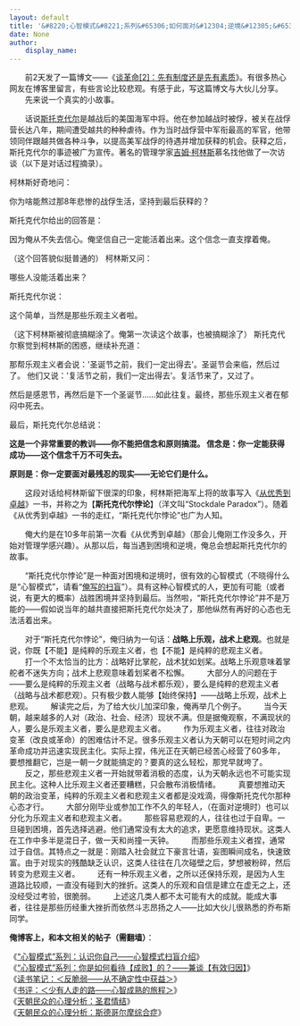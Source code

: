 ```yaml
---
layout: default
title: '&#8220;心智模式&#8221;系列&#65306;如何面对&#12304;逆境&#12305;&#65311;&#8212;&#8212;兼谈&#8220;斯托克代尔悖论&#8221;'
date: None
author:
    display_name: 
---
```


　　前2天发了一篇博文——《[谈革命\[2\]：先有制度还是先有素质](https://program-think.blogspot.com/2012/01/revolution-2.html)》。有很多热心网友在博客里留言，有些言论比较悲观。有感于此，写这篇博文与大伙儿分享。  
　　先来说一个真实的小故事。

　　话说[斯托克代尔](https://en.wikipedia.org/wiki/James_Stockdale)是越战后的美国海军中将。他在参加越战时被俘，被关在战俘营长达八年，期间遭受越共的种种虐待。作为当时战俘营中军衔最高的军官，他带领同伴跟越共做各种斗争，以提高美军战俘的待遇并增加获释的机会。获释之后，斯托克代尔的事迹被广为宣传。著名的管理学家[吉姆·柯林斯](https://en.wikipedia.org/wiki/James_C._Collins)慕名找他做了一次访谈（以下是对话过程摘录）。

柯林斯好奇地问：

你为啥能熬过那8年悲惨的战俘生活，坚持到最后获释的？

斯托克代尔给出的回答是：

因为俺从不失去信心。俺坚信自己一定能活着出来。这个信念一直支撑着俺。

（这个回答貌似挺普通的） 柯林斯又问：

哪些人没能活着出来？

斯托克代尔说：

这个简单，当然是那些乐观主义者啦。

（这下柯林斯被彻底搞糊涂了。俺第一次读这个故事，也被搞糊涂了） 斯托克代尔察觉到柯林斯的困惑，继续补充道：

那帮乐观主义者会说：'圣诞节之前，我们一定出得去'。圣诞节会来临，然后过了。 他们又说：'复活节之前，我们一定出得去'。复活节来了，又过了。

然后是感恩节，再然后是下一个圣诞节......如此往复。最终，那些乐观主义者在郁闷中死去。

最后，斯托克代尔总结说：

**这是一个非常重要的教训——你不能把信念和原则搞混。 信念是：你一定能获得成功——这个信念千万不可失去。**

**原则是：你一定要面对最残忍的现实——无论它们是什么。**

　　这段对话给柯林斯留下很深的印象，柯林斯把海军上将的故事写入《[从优秀到卓越](https://en.wikipedia.org/wiki/Good_to_Great)》一书，并称之为【**斯托克代尔悖论**】（洋文叫“Stockdale Paradox”）。随着《从优秀到卓越》一书的走红，“斯托克代尔悖论”也广为人知。

　　俺大约是在10多年前第一次看《从优秀到卓越》（那会儿俺刚工作没多久，开始对管理学感兴趣）。从那以后，每当遇到困境和逆境，俺总会想起斯托克代尔的故事。

　　“斯托克代尔悖论”是一种面对困境和逆境时，很有效的心智模式（不晓得什么是“心智模式”，请看“[俺写的扫盲](https://program-think.blogspot.com/2010/02/about-mental-model.html)”）。具有这种心智模式的人，更加有可能（或者说，有更大的概率）战胜困境并坚持到最后。当然啦，“斯托克代尔悖论”并不是万能的——假如说当年的越共直接把斯托克代尔处决了，那他纵然有再好的心态也无法活着出来。

  
　　对于“斯托克代尔悖论”，俺归纳为一句话：**战略上乐观，战术上悲观**。也就是说，你既【不能】是纯粹的乐观主义者，也【不能】是纯粹的悲观主义者。 　　打一个不太恰当的比方：战略好比掌舵，战术犹如划桨。战略上乐观意味着掌舵者不迷失方向；战术上悲观意味着划桨者不松懈。 　　大部分人的问题在于——要么是纯粹的乐观主义者（战略与战术都乐观），要么是纯粹的悲观主义者（战略与战术都悲观）。只有极少数人能够【始终保持】——战略上乐观，战术上悲观。 　　解读完之后，为了给大伙儿加深印象，俺再举几个例子。 　　当今天朝，越来越多的人对（政治、社会、经济）现状不满。但是据俺观察，不满现状的人，要么是乐观主义者，要么是悲观主义者。 　　作为乐观主义者，往往对政治变革（改良或革命）的困难估计不足。很多乐观主义者认为天朝可以在短时间之内革命成功并迅速实现民主化。实际上捏，伟光正在天朝已经苦心经营了60多年，要想推翻它，岂是一朝一夕就能搞定的？要真的这么轻松，那党早就垮了。 　　反之，那些悲观主义者一开始就带着消极的态度，认为天朝永远也不可能实现民主化。这种人比乐观主义者还要糟糕，只会散布消极情绪。 　　真要想推动天朝的政治变革，纯粹的乐观主义者和悲观主义者都是没戏滴，得像斯托克代尔那种心态才行。 　　大部分刚毕业或参加工作不久的年轻人，（在面对逆境时）也可以分化为乐观主义者和悲观主义者。 　　那些容易悲观的人，往往也过于自卑。一旦碰到困境，首先选择逃避。他们通常没有太大的追求，更愿意维持现状。这类人在工作中多半是混日子，做一天和尚撞一天钟。 　　而那些乐观主义者捏，通常过于自信。其特点之一就是：刚踏入社会就立下豪言壮语，妄图瞬间成名，快速致富。由于对现实的残酷缺乏认识，这类人往往在几次碰壁之后，梦想被粉碎，然后转变为悲观主义者。 　　还有一种乐观主义者，之所以还保持乐观，是因为人生道路比较顺，一直没有碰到大的挫折。这类人的乐观和自信是建立在虚无之上，还没经受过考验，很脆弱。 　　上述这几类人都不太可能有大的成就。能成大事者，往往是那些历经重大挫折而依然斗志昂扬之人——比如大伙儿很熟悉的乔布斯同学。

**俺博客上，和本文相关的帖子（需翻墙）**：

  
《[“心智模式”系列：认识你自己——心智模式扫盲介绍](https://program-think.blogspot.com/2010/02/about-mental-model.html)》  
《[“心智模式”系列：你是如何看待【成败】的？——兼谈【有效归因】](https://program-think.blogspot.com/2010/04/how-to-attribute-success-failure.html)》  
《[读书笔记：＜反脆弱——从不确定性中获益＞](https://program-think.blogspot.com/2018/12/Book-Review-Antifragile-Things-That-Gain-from-Disorder.html)》  
《[书评：＜少有人走的路——心智成熟的旅程＞](https://program-think.blogspot.com/2012/06/book-review-road-less-traveled.html)》  
《[天朝民众的心理分析：圣君情结](https://program-think.blogspot.com/2012/12/emperor-complex.html)》  
《[天朝民众的心理分析：斯德哥尔摩综合症](https://program-think.blogspot.com/2012/06/stockholm-syndrome.html)》

